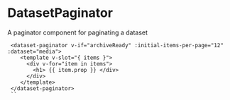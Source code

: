 # DatasetPaginator
A paginator component for paginating a dataset

```
 <dataset-paginator v-if="archiveReady" :initial-items-per-page="12" :dataset="media">
    <template v-slot="{ items }">
      <div v-for="item in items">
        <h1> {{ item.prop }} </div>
      </div>
    </template>
 </dataset-paginator>
 ``
